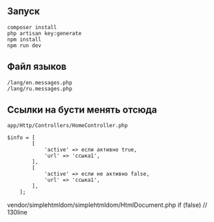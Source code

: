 ## Запуск

```
composer install
php artisan key:generate
npm install
npm run dev
```

## Файл языков

```
/lang/en.messages.php
/lang/ru.messages.php
```

## Ссылки на бусти менять отсюда

```
app/Http/Controllers/HomeController.php

$info = [
        [
            'active' => если активно true,
            'url' => 'ссыка1',
        ],
        [
            'active' => если не активно false,
            'url' => 'ссыка1',
        ],
    ];
```

vendor/simplehtmldom/simplehtmldom/HtmlDocument.php
if (false)  // 130line

